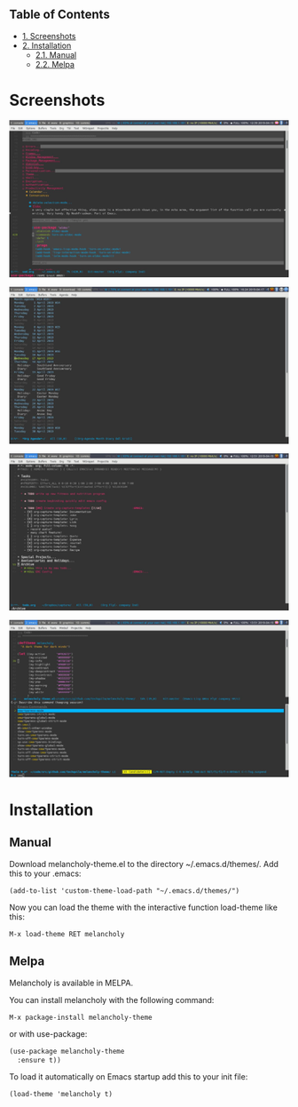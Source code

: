 <div id="table-of-contents">
<h2>Table of Contents</h2>
<div id="text-table-of-contents">
<ul>
<li><a href="#sec-1">1. Screenshots</a></li>
<li><a href="#sec-2">2. Installation</a>
<ul>
<li><a href="#sec-2-1">2.1. Manual</a></li>
<li><a href="#sec-2-2">2.2. Melpa</a></li>
</ul>
</li>
</ul>
</div>
</div>


# Screenshots<a id="sec-1" name="sec-1"></a>

![img](screens/melancholy_org-src-blocks.jpg "melancholy-theme org-mode source blocks")

![img](screens/melancholy_org-agenda.jpg "melancholy-theme showing the org-mode agenda")

![img](screens/melancholy_org-todos.jpg "melancholy-theme showing the org-mode todos list")

![img](screens/melancholy_helm.jpg "melancholy-theme showing helm in action")

# Installation<a id="sec-2" name="sec-2"></a>

## Manual<a id="sec-2-1" name="sec-2-1"></a>

Download melancholy-theme.el to the directory ~/.emacs.d/themes/.  Add this to your .emacs:

    (add-to-list 'custom-theme-load-path "~/.emacs.d/themes/")

Now you can load the theme with the interactive function load-theme like this:

    M-x load-theme RET melancholy

## Melpa<a id="sec-2-2" name="sec-2-2"></a>

Melancholy is available in  MELPA.

You can install melancholy with the following command:

    M-x package-install melancholy-theme

or with use-package:

    (use-package melancholy-theme
      :ensure t))

To load it automatically on Emacs startup add this to your init file:

    (load-theme 'melancholy t)
